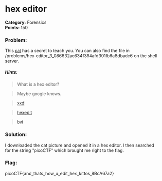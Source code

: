 # hex editor
__Category:__ Forensics  
__Points:__ 150

### Problem:

This [cat](hex_editor.jpg) has a secret to teach you. You can also find the file in /problems/hex-editor_3_086632ac634f394afd301fb6a8dbadc6 on the shell server.

##### Hints:
> What is a hex editor?

> Maybe google knows.

> [xxd](http://linuxcommand.org/man_pages/xxd1.html)

> [hexedit](http://linuxcommand.org/man_pages/hexedit1.html)

> [bvi](http://manpages.ubuntu.com/manpages/natty/man1/bvi.1.html)

### Solution:

I downloaded the cat picture and opened it in a hex editor. I then searched for the string "picoCTF" which brought me right to the flag. 

### Flag:

picoCTF{and_thats_how_u_edit_hex_kittos_8BcA67a2}

